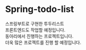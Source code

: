 # Spring-todo-list

스프링부트로 구현한 투두리스트<br>
프론트엔드도 작업할 예정입니다.<br>
동아리에서 진행하는 프로젝트입니다.<br>
더욱 많은 프로젝트를 진행 할 예정입니다.
